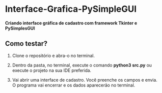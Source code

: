 # Interface-Grafica-PySimpleGUI
#### Criando interface gráfica  de cadastro com framework Tkinter e PySimplesGUI

## Como testar?
1. Clone o repositório e abra-o no terminal.

1. Dentro da pasta, no terminal, execute o comando **python3 src.py** ou execute o projeto na sua IDE preferida.

1. Vai abrir uma interface de cadastro. Você preenche os campos e envia. O programa vai encerrar e os dados aparecerão no terminal.



